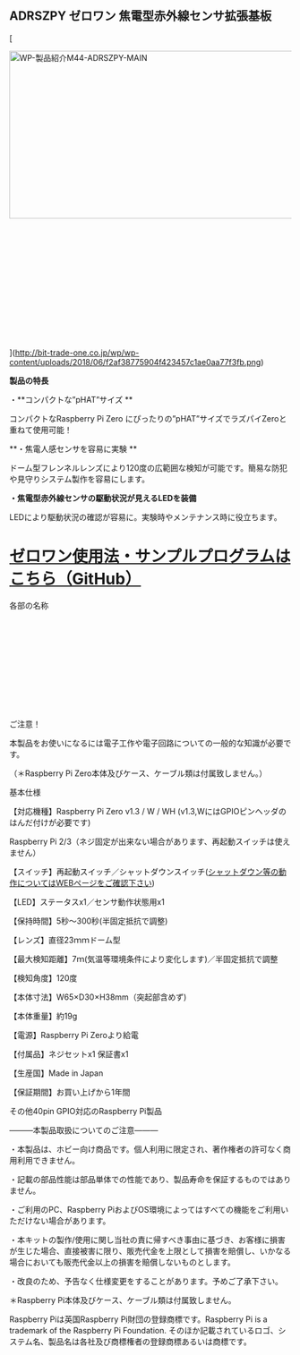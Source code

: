 <!--
---
name: adrszpy
class: board
type: other
formfactor: pHAT
manufacturer: BitTradeOne
description: ADRSZPY ゼロワン 焦電型赤外線センサ拡張基板
url: http://bit-trade-one.co.jp/product/module/adrszpy/
github: https://github.com/bit-trade-one/RasPi-Zero-One-Series/tree/master/1st/ADRSZPY_Pyroelectric_Sensor
buy: http://btoshop.jp/2018/07/02/4562469771861/
image: 'adrszpy.png'
pincount: 40
eeprom: no
power:
  '1':
  '2':
ground:
  '6':
  '9':
  '14':
  '20':
  '25':
  '30':
  '34':
  '39':
pin:
  '3':
    mode: i2c
  '5':
    mode: i2c
  '7':
    name: Enable
    mode: output
    active: high
i2c:
  '0x00':
    name: device display name
    device: chip name
-->
ADRSZPY ゼロワン 焦電型赤外線センサ拡張基板
--------------------------

[

<img alt="WP-製品紹介M44-ADRSZPY-MAIN" class="alignnone size-full wp-image-7561" height="300" sizes="(max-width: 696px) 100vw, 696px" src="http://bit-trade-one.co.jp/wp/wp-content/uploads/2018/06/f2af38775904f423457c1ae0aa77f3fb.png" srcset="http://bit-trade-one.co.jp/wp/wp-content/uploads/2018/06/f2af38775904f423457c1ae0aa77f3fb.png 696w, http://bit-trade-one.co.jp/wp/wp-content/uploads/2018/06/f2af38775904f423457c1ae0aa77f3fb-300x129.png 300w" width="696"/>

![WP-製品紹介M44-ADRSZPY-MAIN](data:image/svg+xml,%3Csvg%20xmlns=%22http://www.w3.org/2000/svg%22%20viewBox=%220%200%20696%20300%22%3E%3C/svg%3E)](http://bit-trade-one.co.jp/wp/wp-content/uploads/2018/06/f2af38775904f423457c1ae0aa77f3fb.png)

**製品の特長**

・**コンパクトな”pHAT”サイズ  **

コンパクトなRaspberry Pi Zero にぴったりの”pHAT”サイズでラズパイZeroと重ねて使用可能！

**・焦電人感センサを容易に実験 **

ドーム型フレンネルレンズにより120度の広範囲な検知が可能です。簡易な防犯や見守りシステム製作を容易にします。

**・焦電型赤外線センサの駆動状況が見えるLEDを装備**

LEDにより駆動状況の確認が容易に。実験時やメンテナンス時に役立ちます。

[](http://bit-trade-one.co.jp/wp/wp-content/uploads/2018/07/adrszPY.zip)**[ゼロワン使用法・サンプルプログラムはこちら（GitHub）](https://github.com/bit-trade-one/RasPi-Zero-One-Series)**
===================================================================================================================================================================

各部の名称

<img alt="" class="wp-image-8099" sizes="(max-width: 693px) 100vw, 693px" src="http://bit-trade-one.co.jp/wp/wp-content/uploads/2018/09/833b8670e08a918223faed9415d816d1-1.png" srcset="http://bit-trade-one.co.jp/wp/wp-content/uploads/2018/09/833b8670e08a918223faed9415d816d1-1.png 693w, http://bit-trade-one.co.jp/wp/wp-content/uploads/2018/09/833b8670e08a918223faed9415d816d1-1-300x113.png 300w"/>

![](data:image/svg+xml,%3Csvg%20xmlns=%22http://www.w3.org/2000/svg%22%20viewBox=%220%200%20%20%22%3E%3C/svg%3E)

 ご注意！          

本製品をお使いになるには電子工作や電子回路についての一般的な知識が必要です。   

（＊Raspberry Pi Zero本体及びケース、ケーブル類は付属致しません。）    

基本仕様          

【対応機種】Raspberry Pi Zero v1.3 / W / WH (v1.3,WにはGPIOピンヘッダのはんだ付けが必要です)

Raspberry Pi 2/3（ネジ固定が出来ない場合があります、再起動スイッチは使えません）

【スイッチ】再起動スイッチ／シャットダウンスイッチ([シャットダウン等の動作についてはWEBページをご確認下さい](http://bit-trade-one.co.jp/blog/201807032/ "ラズパイゼロワンシリーズ シャットダウンスイッチ/RUNスイッチ使用手順"))

【LED】ステータスx1／センサ動作状態用x1

【保持時間】5秒～300秒(半固定抵抗で調整)

【レンズ】直径23ｍｍドーム型

【最大検知距離】7ｍ(気温等環境条件により変化します)／半固定抵抗で調整

【検知角度】120度

【本体寸法】W65×D30×H38mm（突起部含めず)

【本体重量】約19g

【電源】Raspberry Pi Zeroより給電

【付属品】ネジセットx1 保証書x1

【生産国】Made in Japan

【保証期間】お買い上げから1年間

その他40pin GPIO対応のRaspberry Pi製品          

―――本製品取扱についてのご注意―――       

・本製品は、ホビー向け商品です。個人利用に限定され、著作権者の許可なく商用利用できません。  

・記載の部品性能は部品単体での性能であり、製品寿命を保証するものではありません。   

・ご利用のPC、Raspberry PiおよびOS環境によってはすべての機能をご利用いただけない場合があります。 

・本キットの製作/使用に関し当社の責に帰すべき事由に基づき、お客様に損害が生じた場合、直接被害に限り、販売代金を上限として損害を賠償し、いかなる場合においても販売代金以上の損害を賠償しないものとします。

・改良のため、予告なく仕様変更をすることがあります。予めご了承下さい。    

＊Raspberry Pi本体及びケース、ケーブル類は付属致しません。     

Raspberry Piは英国Raspberry Pi財団の登録商標です。Raspberry Pi is a trademark of the Raspberry Pi Foundation. そのほか記載されているロゴ、システム名、製品名は各社及び商標権者の登録商標あるいは商標です。
